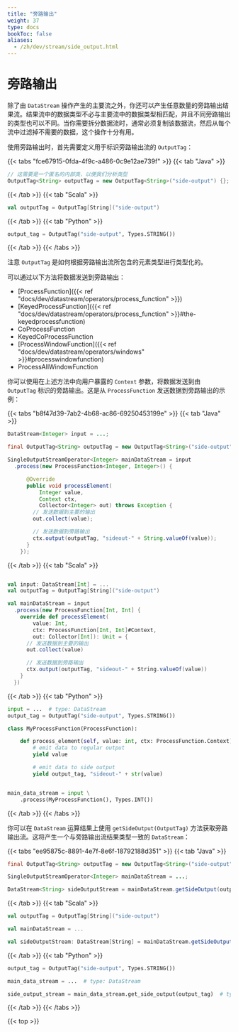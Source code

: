 ```yaml
---
title: "旁路输出"
weight: 37
type: docs
bookToc: false
aliases:
  - /zh/dev/stream/side_output.html
---
```

<!--
Licensed to the Apache Software Foundation (ASF) under one
or more contributor license agreements.  See the NOTICE file
distributed with this work for additional information
regarding copyright ownership.  The ASF licenses this file
to you under the Apache License, Version 2.0 (the
"License"); you may not use this file except in compliance
with the License.  You may obtain a copy of the License at

  http://www.apache.org/licenses/LICENSE-2.0

Unless required by applicable law or agreed to in writing,
software distributed under the License is distributed on an
"AS IS" BASIS, WITHOUT WARRANTIES OR CONDITIONS OF ANY
KIND, either express or implied.  See the License for the
specific language governing permissions and limitations
under the License.
-->

# 旁路输出



除了由 `DataStream` 操作产生的主要流之外，你还可以产生任意数量的旁路输出结果流。结果流中的数据类型不必与主要流中的数据类型相匹配，并且不同旁路输出的类型也可以不同。当你需要拆分数据流时，通常必须复制该数据流，然后从每个流中过滤掉不需要的数据，这个操作十分有用。

使用旁路输出时，首先需要定义用于标识旁路输出流的 `OutputTag`：

{{< tabs "fce67915-0fda-4f9c-a486-0c9e12ae739f" >}}
{{< tab "Java" >}}

```java
// 这需要是一个匿名的内部类，以便我们分析类型
OutputTag<String> outputTag = new OutputTag<String>("side-output") {};
```
{{< /tab >}}
{{< tab "Scala" >}}
```scala
val outputTag = OutputTag[String]("side-output")
```
{{< /tab >}}
{{< tab "Python" >}}
```python
output_tag = OutputTag("side-output", Types.STRING())
```
{{< /tab >}}
{{< /tabs >}}

注意 `OutputTag` 是如何根据旁路输出流所包含的元素类型进行类型化的。

可以通过以下方法将数据发送到旁路输出：

- [ProcessFunction]({{< ref "docs/dev/datastream/operators/process_function" >}})
- [KeyedProcessFunction]({{< ref "docs/dev/datastream/operators/process_function" >}}#the-keyedprocessfunction)
- CoProcessFunction
- KeyedCoProcessFunction
- [ProcessWindowFunction]({{< ref "docs/dev/datastream/operators/windows" >}}#processwindowfunction)
- ProcessAllWindowFunction

你可以使用在上述方法中向用户暴露的 `Context` 参数，将数据发送到由 `OutputTag` 标识的旁路输出。这是从 `ProcessFunction` 发送数据到旁路输出的示例：

{{< tabs "b8f47d39-7ab2-4b68-ac86-69250453199e" >}}
{{< tab "Java" >}}

```java
DataStream<Integer> input = ...;

final OutputTag<String> outputTag = new OutputTag<String>("side-output"){};

SingleOutputStreamOperator<Integer> mainDataStream = input
  .process(new ProcessFunction<Integer, Integer>() {

      @Override
      public void processElement(
          Integer value,
          Context ctx,
          Collector<Integer> out) throws Exception {
        // 发送数据到主要的输出
        out.collect(value);

        // 发送数据到旁路输出
        ctx.output(outputTag, "sideout-" + String.valueOf(value));
      }
    });
```

{{< /tab >}}
{{< tab "Scala" >}}
```scala

val input: DataStream[Int] = ...
val outputTag = OutputTag[String]("side-output")

val mainDataStream = input
  .process(new ProcessFunction[Int, Int] {
    override def processElement(
        value: Int,
        ctx: ProcessFunction[Int, Int]#Context,
        out: Collector[Int]): Unit = {
      // 发送数据到主要的输出
      out.collect(value)

      // 发送数据到旁路输出
      ctx.output(outputTag, "sideout-" + String.valueOf(value))
    }
  })
```
{{< /tab >}}
{{< tab "Python" >}}
```python
input = ...  # type: DataStream
output_tag = OutputTag("side-output", Types.STRING())

class MyProcessFunction(ProcessFunction):

    def process_element(self, value: int, ctx: ProcessFunction.Context):
        # emit data to regular output
        yield value

        # emit data to side output
        yield output_tag, "sideout-" + str(value)


main_data_stream = input \
    .process(MyProcessFunction(), Types.INT())
```
{{< /tab >}}
{{< /tabs >}}

你可以在 `DataStream` 运算结果上使用 `getSideOutput(OutputTag)` 方法获取旁路输出流。这将产生一个与旁路输出流结果类型一致的 `DataStream`：

{{< tabs "ee95875c-8891-4e7f-8e6f-18792188d351" >}}
{{< tab "Java" >}}

```java
final OutputTag<String> outputTag = new OutputTag<String>("side-output"){};

SingleOutputStreamOperator<Integer> mainDataStream = ...;

DataStream<String> sideOutputStream = mainDataStream.getSideOutput(outputTag);
```

{{< /tab >}}
{{< tab "Scala" >}}
```scala
val outputTag = OutputTag[String]("side-output")

val mainDataStream = ...

val sideOutputStream: DataStream[String] = mainDataStream.getSideOutput(outputTag)
```
{{< /tab >}}
{{< tab "Python" >}}
```python
output_tag = OutputTag("side-output", Types.STRING())

main_data_stream = ...  # type: DataStream

side_output_stream = main_data_stream.get_side_output(output_tag)  # type: DataStream
```
{{< /tab >}}
{{< /tabs >}}

{{< top >}}

